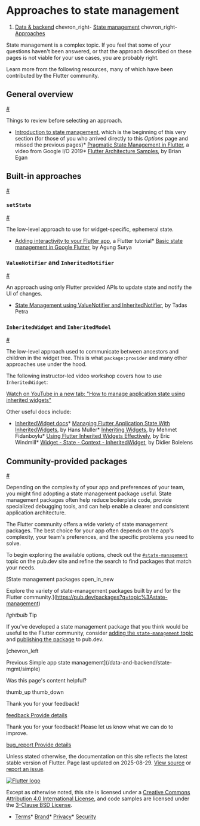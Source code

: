 Approaches to state management
==============================

1. [Data & backend](/data-and-backend) chevron\_right- [State management](/data-and-backend/state-mgmt) chevron\_right- [Approaches](/data-and-backend/state-mgmt/options)

State management is a complex topic. If you feel that some of your questions haven't been answered, or that the approach described on these pages is not viable for your use cases, you are probably right.

Learn more from the following resources, many of which have been contributed by the Flutter community.

General overview
----------------

[#](#general-overview)

Things to review before selecting an approach.

* [Introduction to state management](/data-and-backend/state-mgmt/intro), which is the beginning of this very section (for those of you who arrived directly to this *Options* page and missed the previous pages)* [Pragmatic State Management in Flutter](https://www.youtube.com/watch?v=d_m5csmrf7I), a video from Google I/O 2019* [Flutter Architecture Samples](https://fluttersamples.com/), by Brian Egan

Built-in approaches
-------------------

[#](#built-in-approaches)

### `setState`

[#](#setstate)

The low-level approach to use for widget-specific, ephemeral state.

* [Adding interactivity to your Flutter app](/ui/interactivity), a Flutter tutorial* [Basic state management in Google Flutter](https://medium.com/@agungsurya/basic-state-management-in-google-flutter-6ee73608f96d), by Agung Surya

### `ValueNotifier` and `InheritedNotifier`

[#](#valuenotifier-and-inheritednotifier)

An approach using only Flutter provided APIs to update state and notify the UI of changes.

* [State Management using ValueNotifier and InheritedNotifier](https://www.hungrimind.com/articles/flutter-state-management), by Tadas Petra

### `InheritedWidget` and `InheritedModel`

[#](#inheritedwidget-and-inheritedmodel)

The low-level approach used to communicate between ancestors and children in the widget tree. This is what `package:provider` and many other approaches use under the hood.

The following instructor-led video workshop covers how to use `InheritedWidget`:

[Watch on YouTube in a new tab: "How to manage application state using inherited widgets"](https://www.youtube.com/watch/LFcGPS6cGrY)

Other useful docs include:

* [InheritedWidget docs](https://api.flutter.dev/flutter/widgets/InheritedWidget-class.html)* [Managing Flutter Application State With InheritedWidgets](https://blog.flutter.dev/managing-flutter-application-state-with-inheritedwidgets-1140452befe1), by Hans Muller* [Inheriting Widgets](https://medium.com/@mehmetf_71205/inheriting-widgets-b7ac56dbbeb1), by Mehmet Fidanboylu* [Using Flutter Inherited Widgets Effectively](https://ericwindmill.com/articles/inherited_widget/), by Eric Windmill* [Widget - State - Context - InheritedWidget](https://www.didierboelens.com/2018/06/widget---state---context---inheritedwidget/), by Didier Bolelens

Community-provided packages
---------------------------

[#](#community-provided-packages)

Depending on the complexity of your app and preferences of your team, you might find adopting a state management package useful. State management packages often help reduce boilerplate code, provide specialized debugging tools, and can help enable a clearer and consistent application architecture.

The Flutter community offers a wide variety of state management packages. The best choice for your app often depends on the app's complexity, your team's preferences, and the specific problems you need to solve.

To begin exploring the available options, check out the [`#state-management`](https://pub.dev/packages?q=topic%3Astate-management) topic on the pub.dev site and refine the search to find packages that match your needs.

[State management packages open\_in\_new

Explore the variety of state-management packages built by and for the Flutter community.](https://pub.dev/packages?q=topic%3Astate-management)

*lightbulb* Tip

If you've developed a state management package that you think would be useful to the Flutter community, consider [adding the `state-management` topic](https://dart.dev/tools/pub/pubspec#topics) and [publishing the package](https://dart.dev/tools/pub/publishing) to pub.dev.

 [chevron\_left

Previous Simple app state management](/data-and-backend/state-mgmt/simple)

Was this page's content helpful?

thumb\_up thumb\_down

Thank you for your feedback!

 [feedback Provide details](https://github.com/flutter/website/issues/new?template=1_page_issue.yml&&page-url=https://docs.flutter.dev/data-and-backend/state-mgmt/options/&page-source=https://github.com/flutter/website/tree/main/src/content/data-and-backend/state-mgmt/options.md)

Thank you for your feedback! Please let us know what we can do to improve.

 [bug\_report Provide details](https://github.com/flutter/website/issues/new?template=1_page_issue.yml&&page-url=https://docs.flutter.dev/data-and-backend/state-mgmt/options/&page-source=https://github.com/flutter/website/tree/main/src/content/data-and-backend/state-mgmt/options.md)

Unless stated otherwise, the documentation on this site reflects the latest stable version of Flutter. Page last updated on 2025-08-29. [View source](https://github.com/flutter/website/tree/main/src/content/data-and-backend/state-mgmt/options.md) or [report an issue](https://github.com/flutter/website/issues/new?template=1_page_issue.yml&&page-url=https://docs.flutter.dev/data-and-backend/state-mgmt/options/&page-source=https://github.com/flutter/website/tree/main/src/content/data-and-backend/state-mgmt/options.md "Report an issue with this page").

[![Flutter logo](/assets/images/branding/flutter/logo+text/horizontal/white.svg)](https://flutter.dev)

Except as otherwise noted, this site is licensed under a [Creative Commons Attribution 4.0 International License](https://creativecommons.org/licenses/by/4.0/), and code samples are licensed under the [3-Clause BSD License](https://opensource.org/licenses/BSD-3-Clause).

* [Terms](/tos "Terms of use")* [Brand](/brand "Brand usage guidelines")* [Privacy](https://policies.google.com/privacy "Privacy policy")* [Security](/security "Security philosophy and practices")

   